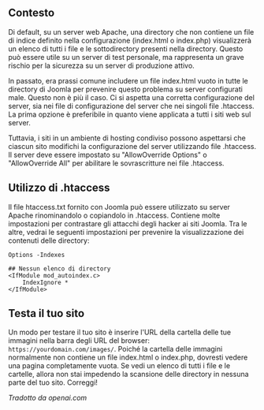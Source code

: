 <!-- Filename: How_do_you_block_directory_scans_using_htaccess%3F / Display title: Disabilita Elenco Directory  -->

## Contesto

Di default, su un server web Apache, una directory che non contiene un file di indice definito nella configurazione (index.html o index.php) visualizzerà un elenco di tutti i file e le sottodirectory presenti nella directory. Questo può essere utile su un server di test personale, ma rappresenta un grave rischio per la sicurezza su un server di produzione attivo.

In passato, era prassi comune includere un file index.html vuoto in tutte le directory di Joomla per prevenire questo problema su server configurati male. Questo non è più il caso. Ci si aspetta una corretta configurazione del server, sia nei file di configurazione del server che nei singoli file .htaccess. La prima opzione è preferibile in quanto viene applicata a tutti i siti web sul server.

Tuttavia, i siti in un ambiente di hosting condiviso possono aspettarsi che ciascun sito modifichi la configurazione del server utilizzando file .htaccess. Il server deve essere impostato su "AllowOverride Options" o "AllowOverride All" per abilitare le sovrascritture nei file .htaccess.

## Utilizzo di .htaccess

Il file htaccess.txt fornito con Joomla può essere utilizzato su server Apache
rinominandolo o copiandolo in .htaccess. Contiene molte impostazioni per contrastare
gli attacchi degli hacker ai siti Joomla. Tra le altre, vedrai le seguenti
impostazioni per prevenire la visualizzazione dei contenuti delle directory:

```
Options -Indexes

## Nessun elenco di directory
<IfModule mod_autoindex.c>
    IndexIgnore *
</IfModule>
```

## Testa il tuo sito

Un modo per testare il tuo sito è inserire l'URL della cartella delle tue immagini nella barra degli URL del browser: `https://yourdomain.com/images/`. Poiché la cartella delle immagini normalmente non contiene un file index.html o index.php, dovresti vedere una pagina completamente vuota. Se vedi un elenco di tutti i file e le cartelle, allora non stai impedendo la scansione delle directory in nessuna parte del tuo sito. Correggi!

*Tradotto da openai.com*
